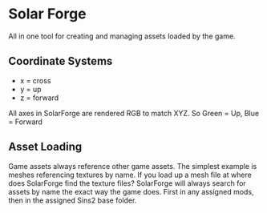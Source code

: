 # Solar Forge

All in one tool for creating and managing assets loaded by the game.

## Coordinate Systems

- x = cross
- y = up
- z = forward

All axes in SolarForge are rendered RGB to match XYZ. So Green = Up, Blue = Forward

## Asset Loading

Game assets always reference other game assets. The simplest example is meshes referencing textures by name. If you load up a mesh file at where does SolarForge find the texture files? SolarForge will always search for assets by name the exact way the game does. First in any assigned mods, then in the assigned Sins2 base folder.
